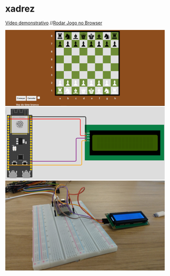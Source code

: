 # xadrez
<a href="https://www.youtube.com/watch?v=jSJb0L2z9xk">Vídeo demonstrativo<a>
//<a href="https://lphbackspace.github.io/xadrez/">Rodar Jogo no Browser<a>

<img src="https://github.com/LPHBackspace/xadrez/blob/main/xadrez_images/xadrez_img.PNG">
<img src="https://github.com/LPHBackspace/xadrez/blob/main/xadrez_images/guia%20de%20montagem.PNG">
<img src="https://github.com/LPHBackspace/xadrez/blob/main/xadrez_images/modelo_fisico.jpeg">
